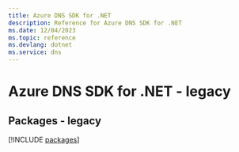 ```yaml
---
title: Azure DNS SDK for .NET
description: Reference for Azure DNS SDK for .NET
ms.date: 12/04/2023
ms.topic: reference
ms.devlang: dotnet
ms.service: dns
---
```

# Azure DNS SDK for .NET - legacy
## Packages - legacy
[!INCLUDE [packages](dns-index.md)]